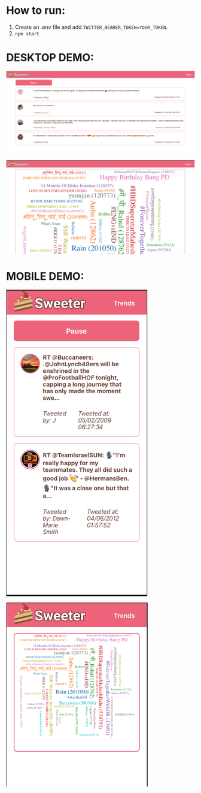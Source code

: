 # How to run:
1. Create an .env file and add `TWITTER_BEARER_TOKEN=YOUR_TOKEN`.
2. `npm start`

# DESKTOP DEMO:
![](demo_screenshots/desktop1.png)

![](demo_screenshots/desktop2.png)

# MOBILE DEMO:
![](demo_screenshots/mobile1.png)

![](demo_screenshots/mobile2.png)


